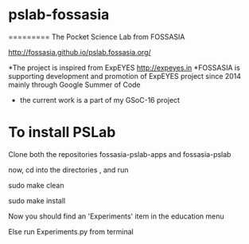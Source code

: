 # pslab-fossasia

=========
The Pocket Science Lab from FOSSASIA


<http://fossasia.github.io/pslab.fossasia.org/>

*The project is inspired from ExpEYES  http://expeyes.in
*FOSSASIA is supporting development and promotion of ExpEYES project since 2014 mainly through Google Summer of Code
* the current work is a part of my GSoC-16 project


To install PSLab
=================
Clone both  the repositories fossasia-pslab-apps and fossasia-pslab


now, cd into the directories , and run

sudo make clean

sudo make install


Now you should find an 'Experiments' item in the education menu

Else run Experiments.py from terminal
